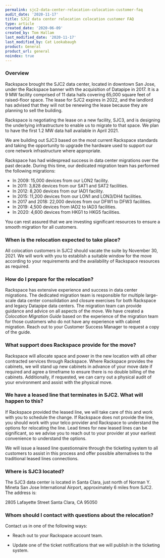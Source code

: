 ```yaml
---
permalink: sjc2-data-center-relocation-colocation-customer-faq
audit_date: '2020-11-17'
title: SJC2 data center relocation colocation customer FAQ
type: article
created_date: '2020-06-09'
created_by: Tom Hallam
last_modified_date: '2020-11-17'
last_modified_by: Cat Lookabaugh
product: General
product_url: general
noindex: true
---
```


### Overview

Rackspace brought the SJC2 data center, located in downtown San Jose, under the
Rackspace banner with the acquisition of Datapipe in 2017. It is a 9 MW
facility comprised of 11 data halls covering 65,000 square feet of raised-floor
space.  The lease for SJC2 expires in 2022, and the landlord has advised that
they will not be renewing the lease because they are planning to sell the building.

Rackspace is negotiating the lease on a new facility, SJC3, and is designing the
underlying infrastructure to enable us to migrate to that space. We plan to have
the first 1.2 MW data hall available in April 2021.

We are building out SJC3 based on the most current Rackspace standards and taking
the opportunity to upgrade the hardware used to support our core network
infrastructure where appropriate.

Rackspace has had widespread success in data center migrations over the past
decade. During this time, our dedicated migration team has performed the following
migrations:

-   In 2009: 15,000 devices from our LON2 facility.
-   In 2011: 3,828 devices from our SAT1 and SAT2 facilities.
-   In 2012: 8,200 devices from our IAD1 facility.
-   In 2015: 11,200 devices from our LON1 and LON3/DH4 facilities.
-   In 2017 and 2018: 22,000 devices from our DFW1 to DFW3 facilities.
-   In 2019: 4,500 devices from IAD2 to IAD3 facilities.
-   In 2020: 4,600 devices from HKG1 to HKG5 facilities.

You can rest assured that we are investing significant resources to ensure a
smooth migration for all customers.

### When is the relocation expected to take place?

All colocation customers in SJC2 should vacate the suite by November 30, 2021.
We will work with you to establish a suitable window for the move according to
your requirements and the availability of Rackspace resources as required.

### How do I prepare for the relocation?

Rackspace has extensive experience and success in data center migrations. The
dedicated migration team is responsible for multiple large-scale data center
consolidation and closure exercises for both Rackspace and legacy Datapipe data
centers. The migration team can provide guidance and advice on all aspects of
the move. We have created a *Colocation Migration Guide* based on the experience
of the migration team for those customers who do not have any experience with
cabinet migration. Reach out to your Customer Success Manager
to request a copy of the guide.

### What support does Rackspace provide for the move?

Rackspace will allocate space and power in the new location with all other
contracted services through Rackspace. Where Rackspace provides the cabinets,
we will stand up new cabinets in advance of your move date if required
and agree a timeframe to ensure there is no double billing of the cabinets. 
Additionally, if requested, we can carry out a physical audit of your environment
and assist with the physical move.

### We have a leased line that terminates in SJC2. What will happen to this?

If Rackspace provided the leased line, we will take care of this and work with
you to schedule the change. If Rackspace does not provide the line, you should
work with your telco provider and Rackspace to understand the options for
relocating the line. Lead times for new leased lines can be
significant, so we advise you to reach out to your provider at your earliest
convenience to understand the options.

We will issue a leased line questionnaire through the ticketing system to all customers
to assist in this process and offer possible alternatives to the traditional leased lines
connections.

### Where is SJC3 located?

The SJC3 data center is located in Santa Clara, just north of Norman Y. Mineta
San Jose International Airport, approximately 6 miles from SJC2. The address is:
 
2805 Lafayette Street
Santa Clara,
CA 95050

### Whom should I contact with questions about the relocation?

Contact us in one of the following ways:

- Reach out to your Rackspace account team.

- Update one of the ticket notifications that we will publish in the ticketing system.
